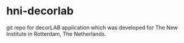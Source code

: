 hni-decorlab
============

git repo for decorLAB application which was developed for The New Institute in Rotterdam, The Netherlands. 
